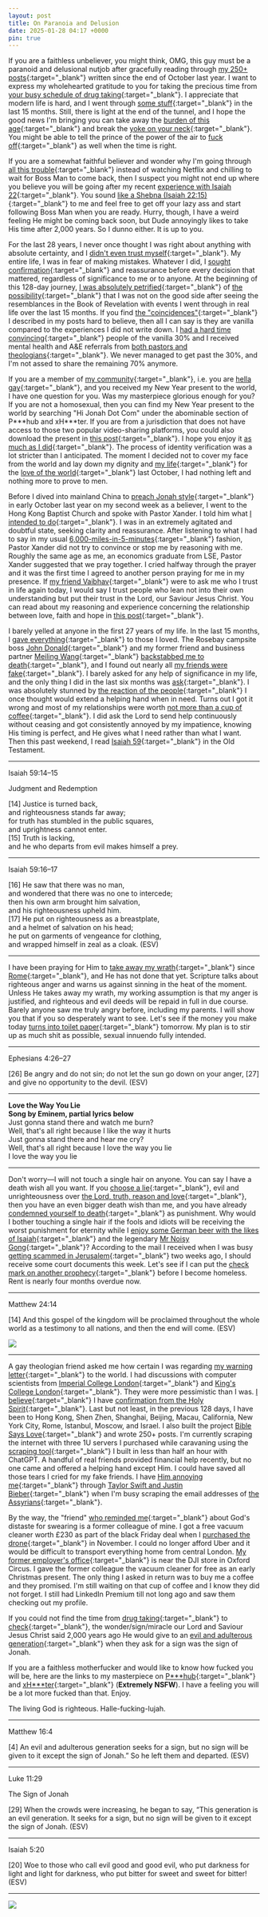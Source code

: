 ```yaml
---
layout: post
title: On Paranoia and Delusion
date: 2025-01-28 04:17 +0000
pin: true
---
```


If you are a faithless unbeliever, you might think, OMG, this guy must be a paranoid and delusional nutjob after gracefully reading through [my 250+ posts](../../timeline){:target="_blank"} written since the end of October last year. I want to express my wholehearted gratitude to you for taking the precious time from [your busy schedule of drug taking](../on-drug-money-addiction/){:target="_blank"}. I appreciate that modern life is hard, and I went through [some stuff](../on-my-salvation/){:target="_blank"} in the last 15 months. Still, there is light at the end of the tunnel, and I hope the good news I'm bringing you can take away the [burden of this age](../on-my-sanity/){:target="_blank"} and break the [yoke on your neck](../on-brainwashing/){:target="_blank"}. You might be able to tell the prince of the power of the air to [fuck off](../on-my-language/){:target="_blank"} as well when the time is right.

If you are a somewhat faithful believer and wonder why I'm going through [all this trouble](../on-humble-pie/){:target="_blank"} instead of watching Netflix and chilling to wait for Boss Man to come back, then I suspect you might not end up where you believe you will be going after my recent [experience with Isaiah 22](../on-typology-and-exegesis/){:target="_blank"}. You sound [like a Shebna (Isaiah 22:15)](https://www.bibleref.com/Isaiah/22/Isaiah-22-15.html){:target="_blank"} to me and feel free to get off your lazy ass and start following Boss Man when you are ready. Hurry, though, I have a weird feeling He might be coming back soon, but Dude annoyingly likes to take His time after 2,000 years. So I dunno either. It is up to you.

For the last 28 years, I never once thought I was right about anything with absolute certainty, and I [didn't even trust myself](../why-christianity/){:target="_blank"}. My entire life, I was in fear of making mistakes. Whatever I did, I [sought confirmation](../reasoning-behind-going-rome-fig-tree/){:target="_blank"} and reassurance before every decision that mattered, regardless of significance to me or to anyone. At the beginning of this 128-day journey, [I was absolutely petrified](../on-submission/){:target="_blank"} of [the possibility](../on-the-mark-of-the-beast/){:target="_blank"} that I was not on the good side after seeing the resemblances in the Book of Revelation with events I went through in real life over the last 15 months. If you find [the "coincidences"](../on-holy-spirit-miracles/){:target="_blank"} I described in my posts hard to believe, then all I can say is they are vanilla compared to the experiences I did not write down. I [had a hard time convincing](../on-mental-illness/){:target="_blank"} people of the vanilla 30% and I received mental health and A&E referrals from [both pastors and theologians](../on-scribes-pharisees/){:target="_blank"}. We never managed to get past the 30%, and I'm not assed to share the remaining 70% anymore.

If you are a member of [my community](../on-my-community/){:target="_blank"}, i.e. you are [hella gay](../on-my-conversion-homosexuality/){:target="_blank"}, and you received my New Year present to the world, I have one question for you. Was my masterpiece glorious enough for you? If you are not a homosexual, then you can find my New Year present to the world by searching "Hi Jonah Dot Com" under the abominable section of P\*\*\*hub and xH\*\*\*ter. If you are from a jurisdiction that does not have access to those two popular video-sharing platforms, you could also download the present in [this post](../on-sacrifice/){:target="_blank"}. I hope you enjoy it [as much as I did](../on-love-faith-hope/){:target="_blank"}. The process of identity verification was a lot stricter than I anticipated. The moment I decided not to cover my face from the world and lay down my dignity and [my life](../reasoning-behind-preaching-mainland-china-jonah-style/){:target="_blank"} for the [love of the world](../on-love-death/){:target="_blank"} last October, I had nothing left and nothing more to prove to men.

Before I dived into mainland China to [preach Jonah style](../reasoning-behind-preaching-mainland-china-jonah-style/){:target="_blank"} in early October last year on my second week as a believer, I went to the Hong Kong Baptist Church and spoke with Pastor Xander. I told him what [I intended to do](https://www.esv.org/Jonah+3/){:target="_blank"}. I was in an extremely agitated and doubtful state, seeking clarity and reassurance. After listening to what I had to say in my usual [6,000-miles-in-5-minutes](../on-what-i-want/){:target="_blank"} fashion, Pastor Xander did not try to convince or stop me by reasoning with me. Roughly the same age as me, an economics graduate from LSE, Pastor Xander suggested that we pray together. I cried halfway through the prayer and it was the first time I agreed to another person praying for me in my presence. If [my friend Vaibhav](../on-why-you-owe-me-coffee/){:target="_blank"} were to ask me who I trust in life again today, I would say I trust people who lean not into their own understanding but put their trust in the Lord, our Saviour Jesus Christ. You can read about my reasoning and experience concerning the relationship between love, faith and hope in [this post](../on-love-faith-hope/){:target="_blank"}.

I barely yelled at anyone in the first 27 years of my life. In the last 15 months, I [gave everything](../on-my-mom/){:target="_blank"} to those I loved. The Rosebay campsite boss [John Donald](https://find-and-update.company-information.service.gov.uk/company/06023905/officers){:target="_blank"} and my former friend and business partner [Meiling Wang](https://find-and-update.company-information.service.gov.uk/company/12131845/officers){:target="_blank"} [backstabbed me to death](../on-betrayal/){:target="_blank"}, and I found out nearly all [my friends were fake](../on-i/){:target="_blank"}. I barely asked for any help of significance in my life, and the only thing I did in the last six months was [ask](../on-my-mess/){:target="_blank"}. I was absolutely stunned by [the reaction of the people](../on-my-situation/){:target="_blank"} I once thought would extend a helping hand when in need. Turns out I got it wrong and most of my relationships were worth [not more than a cup of coffee](../on-pgp/){:target="_blank"}. I did ask the Lord to send help continuously without ceasing and got consistently annoyed by my impatience, knowing His timing is perfect, and He gives what I need rather than what I want. Then this past weekend, I read [Isaiah 59](https://www.esv.org/Isaiah+59/){:target="_blank"} in the Old Testament.

---

Isaiah 59:14–15

Judgment and Redemption

[14] Justice is turned back,<br>
    and righteousness stands far away;<br>
for truth has stumbled in the public squares,<br>
    and uprightness cannot enter.<br>
[15] Truth is lacking,<br>
    and he who departs from evil makes himself a prey.<br>

----

Isaiah 59:16–17

[16] He saw that there was no man,<br>
    and wondered that there was no one to intercede;<br>
then his own arm brought him salvation,<br>
    and his righteousness upheld him.<br>
[17] He put on righteousness as a breastplate,<br>
    and a helmet of salvation on his head;<br>
he put on garments of vengeance for clothing,<br>
    and wrapped himself in zeal as a cloak. (ESV)<br>

---

I have been praying for Him to [take away my wrath](../on-being-his-icbm/){:target="_blank"} since [Rome](../reasoning-behind-going-rome-fig-tree/){:target="_blank"}, and He has not done that yet. Scripture talks about righteous anger and warns us against sinning in the heat of the moment. Unless He takes away my wrath, my working assumption is that my anger is justified, and righteous and evil deeds will be repaid in full in due course. Barely anyone saw me truly angry before, including my parents. I will show you that if you so desperately want to see. Let's see if the money you make today [turns into toilet paper](../on-my-russian-trip/){:target="_blank"} tomorrow. My plan is to stir up as much shit as possible, sexual innuendo fully intended.

---

Ephesians 4:26–27

[26] Be angry and do not sin; do not let the sun go down on your anger, [27] and give no opportunity to the devil. (ESV)

---

**Love the Way You Lie**<br>
**Song by Eminem, partial lyrics below**<br>
Just gonna stand there and watch me burn?<br>
Well, that's all right because I like the way it hurts<br>
Just gonna stand there and hear me cry?<br>
Well, that's all right because I love the way you lie<br>
I love the way you lie<br>

---

Don't worry—I will not touch a single hair on anyone. You can say I have a death wish all you want. If you [choose a lie](../on-genesis-3-fall-man/){:target="_blank"}, evil and unrighteousness over [the Lord, truth, reason and love](../on-eternal-life/){:target="_blank"}, then you have an even bigger death wish than me, and you have already [condemned yourself to death](../on-we-all-die/){:target="_blank"} as punishment. Why would I bother touching a single hair if the fools and idiots will be receiving the worst punishment for eternity while I [enjoy some German beer with the likes of Isaiah](../on-typology-and-exegesis/){:target="_blank"} and the legendary [Mr Noisy Gong](../on-noisy-gong/){:target="_blank"}? According to the mail I received when I was busy [getting scammed in Jerusalem](../on-2012/){:target="_blank"} two weeks ago, I should receive some court documents this week. Let's see if I can put the [check mark on another prophecy](../on-suffering-servant/){:target="_blank"} before I become homeless. Rent is nearly four months overdue now.

---

Matthew 24:14

[14] And this gospel of the kingdom will be proclaimed throughout the whole world as a testimony to all nations, and then the end will come. (ESV)

![](/wtioeksFnabjH8oc.png)

---

A gay theologian friend asked me how certain I was regarding [my warning letter](https://letter.hesaid.love/){:target="_blank"} to the world. I had discussions with computer scientists from [Imperial College London](../on-unemployment-rates-inflation/){:target="_blank"} and [King's College London](../on-what-i-think-will-happen/){:target="_blank"}. They were more pessimistic than I was. [I believe](../on-misrepresenting-lord/){:target="_blank"} I have [confirmation from the Holy Spirit](../on-throwing-up/){:target="_blank"}. Last but not least, in the previous 128 days, I have been to Hong Kong, Shen Zhen, Shanghai, Beijing, Macau, California, New York City, Rome, Istanbul, Moscow, and Israel. I also built the project [Bible Says Love](https://biblesays.love/){:target="_blank"} and wrote 250+ posts. I'm currently scraping the internet with three 1U servers I purchased while caravaning using the [scraping tool](https://github.com/zyang01/email-scraping){:target="_blank"} I built in less than half an hour with ChatGPT. A handful of real friends provided financial help recently, but no one came and offered a helping hand except Him. I could have saved all those tears I cried for my fake friends. I have [Him annoying me](../on-revelations/){:target="_blank"} through [Taylor Swift and Justin Bieber](../on-holy-spirit-miracles/){:target="_blank"} when I'm busy scraping the email addresses of [the Assyrians](../on-typology-and-exegesis/){:target="_blank"}.

By the way, the "friend" [who reminded me](../on-swear-words-my-previous-post/){:target="_blank"} about God's distaste for swearing is a former colleague of mine. I got a free vacuum cleaner worth £230 as part of the black Friday deal when I [purchased the drone](../on-peanut-butter-jelly-part-1/){:target="_blank"} in November. I could no longer afford Uber and it would be difficult to transport everything home from central London. [My former employer's office](../on-humble-pie/){:target="_blank"} is near the DJI store in Oxford Circus. I gave the former colleague the vacuum cleaner for free as an early Christmas present. The only thing I asked in return was to buy me a coffee and they promised. I'm still waiting on that cup of coffee and I know they did not forget. I still had LinkedIn Premium till not long ago and saw them checking out my profile.

If you could not find the time from [drug taking](../on-drug-money-addiction/){:target="_blank"} to [check](../on-miracles-unbelievers/){:target="_blank"}, the wonder/sign/miracle our Lord and Saviour Jesus Christ said 2,000 years ago He would give to an [evil and adulterous generation](../on-adultery-faith-sign-jonah/){:target="_blank"} when they ask for a sign was the sign of Jonah.

If you are a faithless motherfucker and would like to know how fucked you will be, here are the links to my masterpiece on [P\*\*\*hub](https://www.pornhub.com/view_video.php?viewkey=677a682e8b609){:target="_blank"} and [xH\*\*\*ter](https://xhamster.com/videos/hi-jonah-dot-com-xhrGIjE){:target="_blank"} (**Extremely NSFW**). I have a feeling you will be a lot more fucked than that. Enjoy.

The living God is righteous. Halle-fucking-lujah.

---

Matthew 16:4

[4] An evil and adulterous generation seeks for a sign, but no sign will be given to it except the sign of Jonah.” So he left them and departed. (ESV)

---

Luke 11:29

The Sign of Jonah

[29] When the crowds were increasing, he began to say, “This generation is an evil generation. It seeks for a sign, but no sign will be given to it except the sign of Jonah. (ESV)

---

Isaiah 5:20

[20] Woe to those who call evil good
    and good evil,
who put darkness for light
    and light for darkness,
who put bitter for sweet
    and sweet for bitter! (ESV)

---

![](/d7fpB3chLcBxvwMB.jpeg)